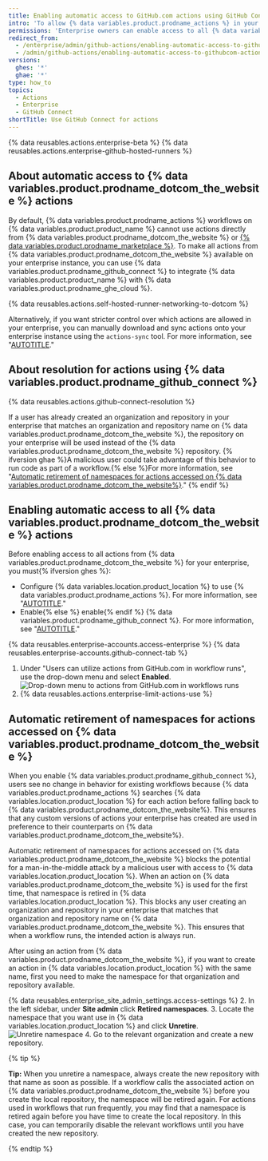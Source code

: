 ```yaml
---
title: Enabling automatic access to GitHub.com actions using GitHub Connect
intro: 'To allow {% data variables.product.prodname_actions %} in your enterprise to use actions from {% data variables.product.prodname_dotcom_the_website %}, you can connect your enterprise instance to {% data variables.product.prodname_ghe_cloud %}.'
permissions: 'Enterprise owners can enable access to all {% data variables.product.prodname_dotcom_the_website %} actions.'
redirect_from:
  - /enterprise/admin/github-actions/enabling-automatic-access-to-githubcom-actions-using-github-connect
  - /admin/github-actions/enabling-automatic-access-to-githubcom-actions-using-github-connect
versions:
  ghes: '*'
  ghae: '*'
type: how_to
topics:
  - Actions
  - Enterprise
  - GitHub Connect
shortTitle: Use GitHub Connect for actions
---
```


{% data reusables.actions.enterprise-beta %}
{% data reusables.actions.enterprise-github-hosted-runners %}

## About automatic access to {% data variables.product.prodname_dotcom_the_website %} actions

By default, {% data variables.product.prodname_actions %} workflows on {% data variables.product.product_name %} cannot use actions directly from {% data variables.product.prodname_dotcom_the_website %} or [{% data variables.product.prodname_marketplace %}](https://github.com/marketplace?type=actions). To make all actions from {% data variables.product.prodname_dotcom_the_website %} available on your enterprise instance, you can use {% data variables.product.prodname_github_connect %} to integrate {% data variables.product.product_name %} with {% data variables.product.prodname_ghe_cloud %}. 

{% data reusables.actions.self-hosted-runner-networking-to-dotcom %}

Alternatively, if you want stricter control over which actions are allowed in your enterprise, you can manually download and sync actions onto your enterprise instance using the `actions-sync` tool. For more information, see "[AUTOTITLE](/admin/github-actions/managing-access-to-actions-from-githubcom/manually-syncing-actions-from-githubcom)."

## About resolution for actions using {% data variables.product.prodname_github_connect %}

{% data reusables.actions.github-connect-resolution %}

If a user has already created an organization and repository in your enterprise that matches an organization and repository name on {% data variables.product.prodname_dotcom_the_website %}, the repository on your enterprise will be used instead of the {% data variables.product.prodname_dotcom_the_website %} repository. {% ifversion ghae %}A malicious user could take advantage of this behavior to run code as part of a workflow.{% else %}For more information, see "[Automatic retirement of namespaces for actions accessed on {% data variables.product.prodname_dotcom_the_website%}](#automatic-retirement-of-namespaces-for-actions-accessed-on-githubcom)."
{% endif %}

## Enabling automatic access to all {% data variables.product.prodname_dotcom_the_website %} actions

Before enabling access to all actions from {% data variables.product.prodname_dotcom_the_website %} for your enterprise, you must{% ifversion ghes %}:
- Configure {% data variables.location.product_location %} to use {% data variables.product.prodname_actions %}. For more information, see "[AUTOTITLE](/admin/github-actions/getting-started-with-github-actions-for-your-enterprise/getting-started-with-github-actions-for-github-enterprise-server)."
- Enable{% else %} enable{% endif %} {% data variables.product.prodname_github_connect %}. For more information, see "[AUTOTITLE](/admin/configuration/configuring-github-connect/managing-github-connect)."

{% data reusables.enterprise-accounts.access-enterprise %}
{% data reusables.enterprise-accounts.github-connect-tab %}
1. Under "Users can utilize actions from GitHub.com in workflow runs", use the drop-down menu and select **Enabled**.
  ![Drop-down menu to actions from GitHub.com in workflows runs](/assets/images/enterprise/site-admin-settings/enable-marketplace-actions-drop-down-ae.png)
1. {% data reusables.actions.enterprise-limit-actions-use %}

## Automatic retirement of namespaces for actions accessed on {% data variables.product.prodname_dotcom_the_website %}

When you enable {% data variables.product.prodname_github_connect %}, users see no change in behavior for existing workflows because {% data variables.product.prodname_actions %} searches {% data variables.location.product_location %} for each action before falling back to {% data variables.product.prodname_dotcom_the_website%}. This ensures that any custom versions of actions your enterprise has created are used in preference to their counterparts on {% data variables.product.prodname_dotcom_the_website%}.

Automatic retirement of namespaces for actions accessed on {% data variables.product.prodname_dotcom_the_website %} blocks the potential for a man-in-the-middle attack by a malicious user with access to {% data variables.location.product_location %}. When an action on {% data variables.product.prodname_dotcom_the_website %} is used for the first time, that namespace is retired in {% data variables.location.product_location %}. This blocks any user creating an organization and repository in your enterprise that matches that organization and repository name on {% data variables.product.prodname_dotcom_the_website %}. This ensures that when a workflow runs, the intended action is always run.

After using an action from {% data variables.product.prodname_dotcom_the_website %}, if you want to create an action in {% data variables.location.product_location %} with the same name, first you need to make the namespace for that organization and repository available.

{% data reusables.enterprise_site_admin_settings.access-settings %}
2. In the left sidebar, under **Site admin** click **Retired namespaces**.
3. Locate the namespace that you want use in {% data variables.location.product_location %} and click **Unretire**.
   ![Unretire namespace](/assets/images/enterprise/site-admin-settings/unretire-namespace.png)
4. Go to the relevant organization and create a new repository.

   {% tip %}

   **Tip:** When you unretire a namespace, always create the new repository with that name as soon as possible. If a workflow calls the associated action on {% data variables.product.prodname_dotcom_the_website %} before you create the local repository, the namespace will be retired again. For actions used in workflows that run frequently, you may find that a namespace is retired again before you have time to create the local repository. In this case, you can temporarily disable the relevant workflows until you have created the new repository.

   {% endtip %}
